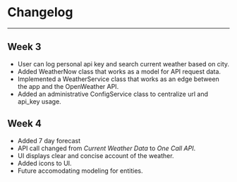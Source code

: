 # Changelog
---

## Week 3
- User can log personal api key and search current weather based on city.
- Added WeatherNow class that works as a model for API request data.
- Implemented a WeatherService class that works as an edge between the app and the OpenWeather API.
- Added an administrative ConfigService class to centralize url and api_key usage.

## Week 4
- Added 7 day forecast
- API call changed from *Current Weather Data* to *One Call API*.
- UI displays clear and concise account of the weather.
- Added icons to UI.
- Future accomodating modeling for entities.
